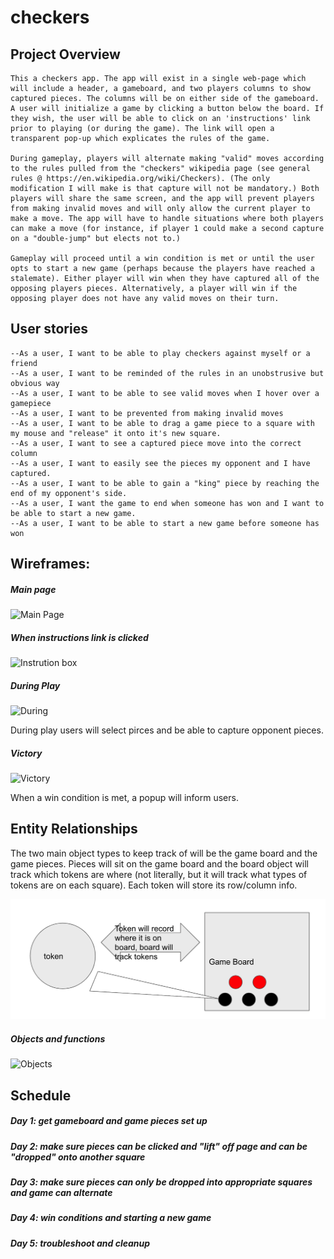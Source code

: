 # checkers

## Project Overview

    This a checkers app. The app will exist in a single web-page which will include a header, a gameboard, and two players columns to show captured pieces. The columns will be on either side of the gameboard. A user will initialize a game by clicking a button below the board. If they wish, the user will be able to click on an 'instructions' link prior to playing (or during the game). The link will open a transparent pop-up which explicates the rules of the game. 

    During gameplay, players will alternate making "valid" moves according to the rules pulled from the "checkers" wikipedia page (see general rules @ https://en.wikipedia.org/wiki/Checkers). (The only modification I will make is that capture will not be mandatory.) Both players will share the same screen, and the app will prevent players from making invalid moves and will only allow the current player to make a move. The app will have to handle situations where both players can make a move (for instance, if player 1 could make a second capture on a "double-jump" but elects not to.)

    Gameplay will proceed until a win condition is met or until the user opts to start a new game (perhaps because the players have reached a stalemate). Either player will win when they have captured all of the opposing players pieces. Alternatively, a player will win if the opposing player does not have any valid moves on their turn.

## User stories
    --As a user, I want to be able to play checkers against myself or a friend
    --As a user, I want to be reminded of the rules in an unobstrusive but obvious way
    --As a user, I want to be able to see valid moves when I hover over a gamepiece
    --As a user, I want to be prevented from making invalid moves
    --As a user, I want to be able to drag a game piece to a square with my mouse and "release" it onto it's new square. 
    --As a user, I want to see a captured piece move into the correct column 
    --As a user, I want to easily see the pieces my opponent and I have captured. 
    --As a user, I want to be able to gain a "king" piece by reaching the end of my opponent's side.
    --As a user, I want the game to end when someone has won and I want to be able to start a new game.
    --As a user, I want to be able to start a new game before someone has won

## Wireframes:

##### Main page
![Main Page](./readme_img/Main.png)

##### When instructions link is clicked
![Instrution box](./readme_img/inst.png)

##### During Play
![During](./readme_img/midplay.png)

During play users will select pirces and be able to capture opponent pieces.

##### Victory
![Victory](./readme_img/end.png)

When a win condition is met, a popup will inform users.

## Entity Relationships

The two main object types to keep track of will be the game board and the game pieces. Pieces will sit on the game board and the board object will track which tokens are where (not literally, but it will track what types of tokens are on each square). Each token will store its row/column info. 

![Entities](./readme_img/ERD.png)


##### Objects and functions 

![Objects](./readme_img/object.png)

## Schedule
##### Day 1: get gameboard and game pieces set up 
##### Day 2: make sure pieces can be clicked and "lift" off page and can be "dropped" onto another square
##### Day 3: make sure pieces can only be dropped into appropriate squares and game can alternate 
##### Day 4: win conditions and starting a new game
##### Day 5: troubleshoot and cleanup 

